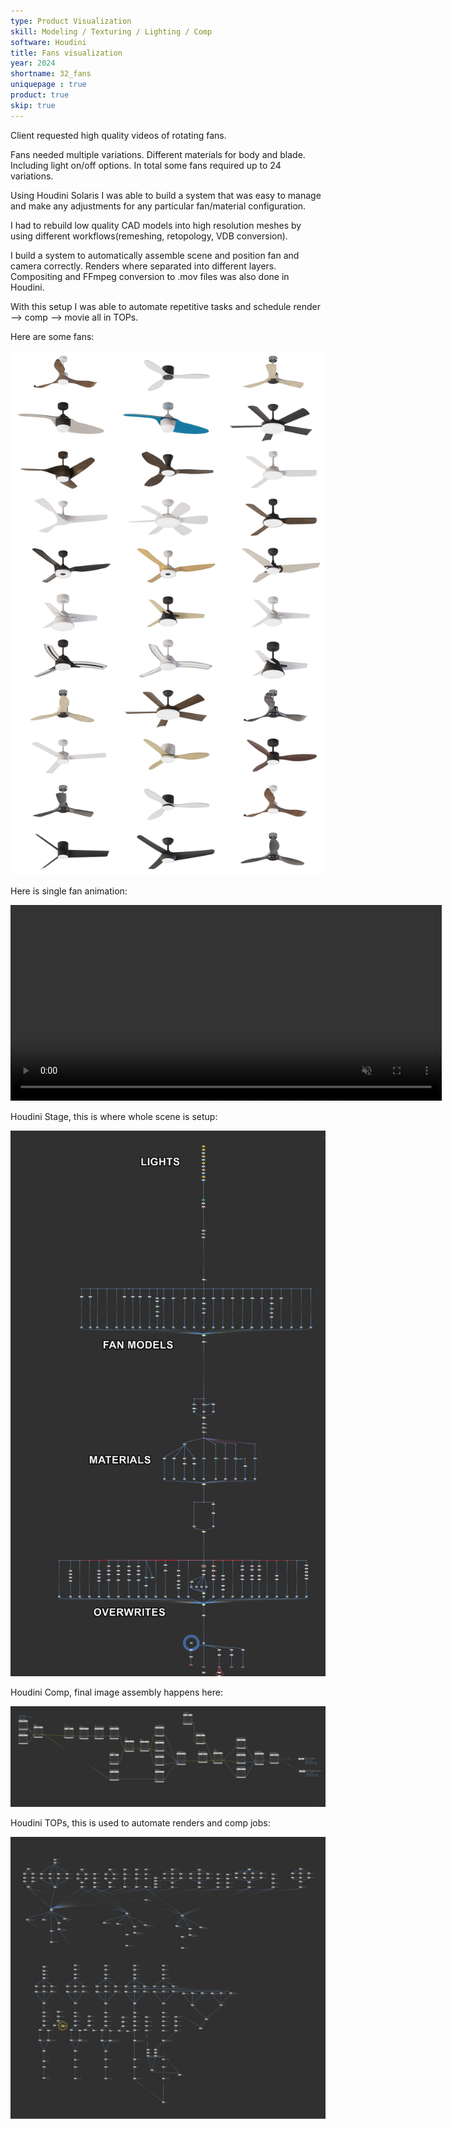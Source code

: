 ```yaml
---
type: Product Visualization
skill: Modeling / Texturing / Lighting / Comp
software: Houdini
title: Fans visualization
year: 2024
shortname: 32_fans
uniquepage : true 
product: true
skip: true
---
```

<p>
    Client requested high quality videos of rotating fans.
</p>
<p>
    Fans needed multiple variations. Different materials for body and blade. Including light on/off options. In total some fans required up to 24 variations.

</p>
<p>
    Using Houdini Solaris I was able to build a system that was easy to manage 
    and make any adjustments for any particular fan/material configuration.
</p>
<p>
    I had to rebuild low quality CAD models into high resolution meshes 
    by using different workflows(remeshing, retopology, VDB conversion).
</p>
<p>
    I build a system to automatically assemble scene and position fan and camera correctly. Renders where separated into different layers. Compositing and FFmpeg conversion to .mov files was also done in Houdini.
</p>
<p>
    With this setup I was able to automate repetitive tasks and schedule render --> comp --> movie all in TOPs.
</p>

<p>Here are some fans:</p>
<a href="../assets/images/portfolio/32_fans/fans_mozaic_HQ.jpg">
    <img src="../assets/images/portfolio/32_fans/fans_mozaic_HQ.jpg" class="zoomportfolio img-fluid" alt="">
</a>

<p>
Here is single fan animation: 
</p>
<video width="690" height="313" autoplay loop muted>
    <source src="../assets/images/portfolio/32_fans/single_fan_preview.mp4" class="zoomportfolio img-fluid" alt="">
</video>

<p>Houdini Stage, this is where whole scene is setup:</p>
<img src="../assets/images/portfolio/32_fans/Houdini_Stage.png" class="zoomportfolio img-fluid" alt="">
<p>Houdini Comp, final image assembly happens here: </p>
<img src="../assets/images/portfolio/32_fans/Houdini_COPs.png" class="zoomportfolio img-fluid" alt="">
<p>Houdini TOPs, this is used to automate renders and comp jobs:</p>
<img src="../assets/images/portfolio/32_fans/Houdini_TOPs.png" class="zoomportfolio img-fluid" alt="">